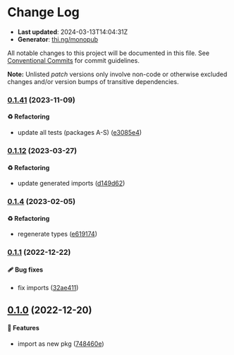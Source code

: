 # Change Log

- **Last updated**: 2024-03-13T14:04:31Z
- **Generator**: [thi.ng/monopub](https://thi.ng/monopub)

All notable changes to this project will be documented in this file.
See [Conventional Commits](https://conventionalcommits.org/) for commit guidelines.

**Note:** Unlisted _patch_ versions only involve non-code or otherwise excluded changes
and/or version bumps of transitive dependencies.

### [0.1.41](https://github.com/thi-ng/umbrella/tree/@thi.ng/wasm-api-canvas@0.1.41) (2023-11-09)

#### ♻️ Refactoring

- update all tests (packages A-S) ([e3085e4](https://github.com/thi-ng/umbrella/commit/e3085e4))

### [0.1.12](https://github.com/thi-ng/umbrella/tree/@thi.ng/wasm-api-canvas@0.1.12) (2023-03-27)

#### ♻️ Refactoring

- update generated imports ([d149d62](https://github.com/thi-ng/umbrella/commit/d149d62))

### [0.1.4](https://github.com/thi-ng/umbrella/tree/@thi.ng/wasm-api-canvas@0.1.4) (2023-02-05)

#### ♻️ Refactoring

- regenerate types ([e619174](https://github.com/thi-ng/umbrella/commit/e619174))

### [0.1.1](https://github.com/thi-ng/umbrella/tree/@thi.ng/wasm-api-canvas@0.1.1) (2022-12-22)

#### 🩹 Bug fixes

- fix imports ([32ae411](https://github.com/thi-ng/umbrella/commit/32ae411))

## [0.1.0](https://github.com/thi-ng/umbrella/tree/@thi.ng/wasm-api-canvas@0.1.0) (2022-12-20)

#### 🚀 Features

- import as new pkg ([748460e](https://github.com/thi-ng/umbrella/commit/748460e))
